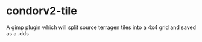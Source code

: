 # condorv2-tile
 A gimp plugin which will split source terragen tiles into a 4x4 grid and saved as a .dds
